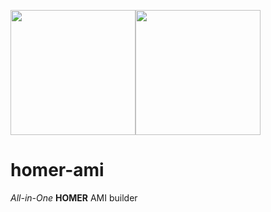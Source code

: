 <img src="https://github.com/sipcapture/homer7-docker/assets/1423657/36a8e515-ab0e-482b-bf49-2156e290c764" height=200><img src="https://github.com/sipcapture/homer-docker/assets/1423657/8997d282-0c29-4137-a1ef-e9be79a54284" height=200/>

# homer-ami
_All-in-One_ **HOMER** AMI builder
